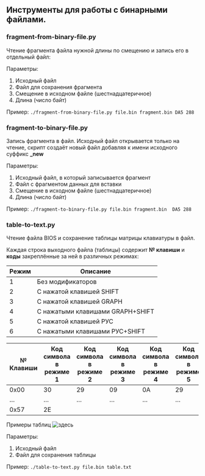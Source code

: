 ## Инструменты для работы с бинарными файлами.

### fragment-from-binary-file.py
Чтение фрагмента файла нужной длины по смещению и запись его в отдельный файл:

Параметры:
1. Исходный файл
1. Файл для сохранения фрагмента
1. Смещение в исходном файле (шестнадцатеричное)
1. Длина (число байт)

Пример:
`./fragment-from-binary-file.py file.bin fragment.bin DA5 288`

### fragment-to-binary-file.py
Запись фрагмента в файл. Исходный файл открывается только на чтение, скрипт создаёт новый файл добавляя к имени исходного суффикс **_new**

Параметры:
1. Исходный файл, в который записывается фрагмент 
1. Файл с фрагментом данных для вставки
1. Смещение в исходном файле (шестнадцатеричное)
1. Длина (число байт)

Пример:
`./fragment-to-binary-file.py file.bin fragment.bin  DA5 288`

### table-to-text.py
Чтение файла BIOS и сохранение таблицы матрицы клавиатуры в файл.

Каждая строка выходного файла (таблицы) содержит **№ клавиши** и **коды** закреплённые за ней в различных режимах:

Режим | Описание 
------| ---------- 
1 | Без модификаторов
2 | С нажатой клавишей SHIFT
3 | С нажатой клавишей GRAPH
4 | С нажатыми клавишами GRAPH+SHIFT
5 | С нажатой клавишей РУС	
6 | С нажатыми клавишами РУС+SHIFT

№ Клавиши | Код символа в режиме 1 | Код символа в режиме 2 | Код символа в режиме 3 | Код символа в режиме 4 | Код символа в режиме 5 | Код символа в режиме 6 
----------| --------------------- | --------------------- | --------------------- | --------------------- | --------------------- | --------------------- | 
0x00 | 30 | 29 | 09 | 0A |  29 | 30
   … | … | … | … | … | … | … |
0x57 |2E | | | | |  | 

Примеры таблиц ![здесь](https://github.com/mr-GreyWolf/MSX-Russian-text-to-UTF-8-converter/tree/master/keyboard)

Параметры:
1. Исходный файл
1. Файл для сохранения таблицы

Пример:
`./table-to-text.py file.bin table.txt`
